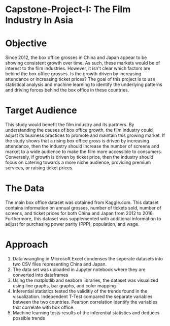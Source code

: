 # Capstone-Project-I: The Film Industry In Asia
 
# Objective
Since 2012, the box office grosses in China and Japan appear to be showing consistent growth over time. As such, these markets would be of interest to the film industries. However, it isn't clear which factors are behind the box office grosses. Is the growth driven by increasing attendance or increasing ticket prices? The goal of this project is to use statistical analysis and machine learning to identify the underlying patterns and driving forces behind the box office in these countries.

# Target Audience
This study would benefit the film industry and its partners. By understanding the causes of box office growth, the film industry could adjust its business practices to promote and maintain this growing market. If the study shows that a rising box office gross is driven by increasing attendance, then the industry should increase the number of screens and market to a wide audience to make the film more accessible to consumers. Conversely, if growth is driven by ticket price, then the industry should focus on catering towards a more niche audience, providing premium services, or raising ticket prices.

# The Data
The main box office dataset was obtained from Kaggle.com. This dataset contains information on annual grosses, number of tickets sold, number of screens, and ticket prices for both China and Japan from 2012 to 2016. Furthermore, this dataset was supplemented with additional information to adjust for purchasing power parity (PPP), population, and wage. 

# Approach
1. Data wrangling in Microsoft Excel condenses the seperate datasets into two CSV files representing China and Japan. 
2. The data set was uploaded in Jupyter notebook where they are converted into dataframes
3. Using the matplotlib and seaborn libraries, the dataset was visualized using line graphs, bar graphs, and color mapping
4. Inferential statistics tested the validitiy of the trends found in the visualization. Independent T-Test compared the separate variables between the two countries. Pearson correlation identify the variables that correlate with box office. 
5. Machine learning tests results of the inferential statistics and deduces possible trends
